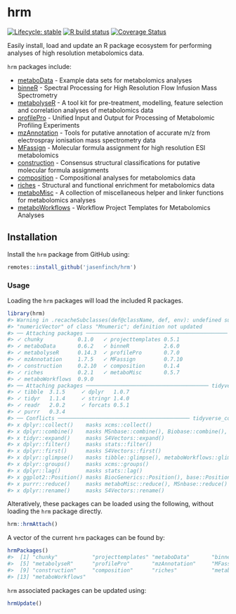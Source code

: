 
<!-- README.md is generated from README.Rmd. Please edit that file -->

# hrm

<!-- badges: start -->

[![Lifecycle:
stable](https://img.shields.io/badge/lifecycle-stable-brightgreen.svg)](https://lifecycle.r-lib.org/articles/stages.html#stable)
[![R build
status](https://github.com/jasenfinch/hrm/workflows/R-CMD-check/badge.svg)](https://github.com/jasenfinch/hrm/actions)
[![Coverage
Status](https://img.shields.io/codecov/c/github/jasenfinch/hrm/master.svg)](https://codecov.io/github/jasenfinch/hrm?branch=master)
<!-- badges: end -->

Easily install, load and update an R package ecosystem for performing
analyses of high resolution metabolomics data.

`hrm` packages include:

-   [metaboData](https://aberHRML.github.io/metaboData) - Example data
    sets for metabolomics analyses
-   [binneR](https://aberHRML.github.io/binneR) - Spectral Processing
    for High Resolution Flow Infusion Mass Spectrometry
-   [metabolyseR](https://jasenfinch.github.io/metabolyseR) - A tool kit
    for pre-treatment, modelling, feature selection and correlation
    analyses of metabolomics data
-   [profilePro](https://jasenfinch.github.io/profilePro) - Unified
    Input and Output for Processing of Metabolomic Profiling Experiments
-   [mzAnnotation](https://jasenfinch.github.io/mzAnnotation) - Tools
    for putative annotation of accurate m/z from electrospray ionisation
    mass spectrometry data
-   [MFassign](https://github.com/jasenfinch/MFassign) - Molecular
    formula assignment for high resolution ESI metabolomics
-   [construction](https://github.com/jasenfinch/construction) -
    Consensus structural classifications for putative molecular formula
    assignments
-   [composition](https://github.com/jasenfinch/composition) -
    Compositional analyses for metabolomics data
-   [riches](https://jasenfinch.github.io/riches) - Structural and
    functional enrichment for metabolomics data
-   [metaboMisc](https://jasenfinch.github.io/metaboMisc) - A collection
    of miscellaneous helper and linker functions for metabolomics
    analyses
-   [metaboWorkflows](https://jasenfinch.github.io/metaboWorkflows) -
    Workflow Project Templates for Metabolomics Analyses

## Installation

Install the `hrm` package from GitHub using:

``` r
remotes::install_github('jasenfinch/hrm')
```

### Usage

Loading the `hrm` packages will load the included R packages.

``` r
library(hrm)
#> Warning in .recacheSubclasses(def@className, def, env): undefined subclass
#> "numericVector" of class "Mnumeric"; definition not updated
#> ── Attaching packages ───────────────────────────────────────────── hrm 0.9.0 ──
#> ✓ chunky           0.1.0   ✓ projecttemplates 0.5.1 
#> ✓ metaboData       0.6.2   ✓ binneR           2.6.0 
#> ✓ metabolyseR      0.14.3  ✓ profilePro       0.7.0 
#> ✓ mzAnnotation     1.7.5   ✓ MFassign         0.7.10
#> ✓ construction     0.2.10  ✓ composition      0.1.4 
#> ✓ riches           0.2.1   ✓ metaboMisc       0.5.7 
#> ✓ metaboWorkflows  0.9.0
#> ── Attaching packages ─────────────────────────────────────── tidyverse 1.3.1 ──
#> ✓ tibble  3.1.5     ✓ dplyr   1.0.7
#> ✓ tidyr   1.1.4     ✓ stringr 1.4.0
#> ✓ readr   2.0.2     ✓ forcats 0.5.1
#> ✓ purrr   0.3.4
#> ── Conflicts ────────────────────────────────────────── tidyverse_conflicts() ──
#> x dplyr::collect()    masks xcms::collect()
#> x dplyr::combine()    masks MSnbase::combine(), Biobase::combine(), BiocGenerics::combine()
#> x tidyr::expand()     masks S4Vectors::expand()
#> x dplyr::filter()     masks stats::filter()
#> x dplyr::first()      masks S4Vectors::first()
#> x dplyr::glimpse()    masks tibble::glimpse(), metaboWorkflows::glimpse()
#> x dplyr::groups()     masks xcms::groups()
#> x dplyr::lag()        masks stats::lag()
#> x ggplot2::Position() masks BiocGenerics::Position(), base::Position()
#> x purrr::reduce()     masks metaboMisc::reduce(), MSnbase::reduce()
#> x dplyr::rename()     masks S4Vectors::rename()
```

Alteratively, these packages can be loaded using the following, without
loading the `hrm` package directly.

``` r
hrm::hrmAttach()
```

A vector of the current `hrm` packages can be found by:

``` r
hrmPackages()
#>  [1] "chunky"           "projecttemplates" "metaboData"       "binneR"          
#>  [5] "metabolyseR"      "profilePro"       "mzAnnotation"     "MFassign"        
#>  [9] "construction"     "composition"      "riches"           "metaboMisc"      
#> [13] "metaboWorkflows"
```

`hrm` associated packages can be updated using:

``` r
hrmUpdate()
```
